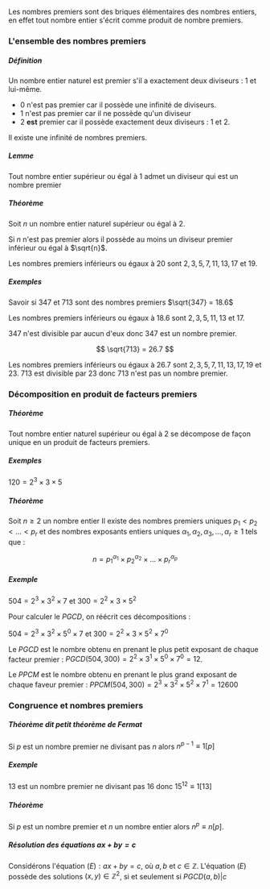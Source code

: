 Les nombres premiers sont des briques élémentaires des nombres entiers, en effet tout nombre entier s'écrit comme produit de nombre premiers.

### L'ensemble des nombres premiers

##### Définition

Un nombre entier naturel est premier s'il a exactement deux diviseurs : 1 et lui-même.

- 0 n'est pas premier car il possède une infinité de diviseurs.
- 1 n'est pas premier car il ne possède qu'un diviseur
- 2 **est** premier car il possède exactement deux diviseurs : 1 et 2.

Il existe une infinité de nombres premiers.

##### Lemme

Tout nombre entier supérieur ou égal à 1 admet un diviseur qui est un nombre premier

##### Théorème

Soit $n$ un nombre entier naturel supérieur ou égal à $2$.

Si $n$ n'est pas premier alors il possède au moins un diviseur premier inférieur ou égal à $\sqrt{n}$.

Les nombres premiers inférieurs ou égaux à $20$ sont $2, 3, 5, 7, 11, 13, 17$ et $19$.

##### Exemples

Savoir si $347$ et $713$ sont des nombres premiers $\sqrt{347} = 18.6$

Les nombres premiers inférieurs ou égaux à $18.6$ sont $2,3,5,11,13$ et $17$.

347 n'est divisible par aucun d'eux donc 347 est un nombre premier.

$$
\sqrt{713} = 26.7
$$

Les nombres premiers inférieurs ou égaux à $26.7$ sont $2,3,5,7,11,13,17,19$ et $23$.
$713$ est divisible par $23$ donc $713$ n'est pas un nombre premier. 

### Décomposition en produit de facteurs premiers

##### Théorème 

Tout nombre entier naturel supérieur ou égal à 2 se décompose de façon unique en un produit de facteurs premiers.

##### Exemples

$120 = 2^3 \times 3 \times 5$

##### Théorème 

Soit $n \geq 2$ un nombre entier
Il existe des nombres premiers uniques $p_1 < p_2  < \dots < p_r$ et des nombres exposants entiers uniques $\alpha_1, \alpha_2, \alpha_3, \dots, \alpha_r \geq 1$ tels que :

$$
n = p_1^{\alpha_1} \times p_2^{\alpha_2} \times \dots \times p_r^{\alpha_p}
$$

##### Exemple

$504 = 2^3 \times 3^2 \times 7$ et $300 = 2^2 \times 3 \times 5^2$

Pour calculer le $PGCD$, on réécrit ces décompositions :

$504 = 2^3 \times 3^2 \times 5^0 \times 7$ et $300 = 2^2 \times 3 \times 5^2 \times 7^0$

Le $PGCD$ est le nombre obtenu en prenant le plus petit exposant de chaque facteur premier : $PGCD(504, 300) = 2^2 \times 3^1 \times 5^0 \times 7^0 = 12$.

Le $PPCM$ est le nombre obtenu en prenant le plus grand exposant de chaque faveur premier : $PPCM(504, 300) = 2^3 \times 3^2  \times 5^2 \times 7^1 = 12 600$

### Congruence et nombres premiers

##### Théorème dit petit théorème de Fermat
Si $p$ est un nombre premier ne divisant pas $n$ alors $n^{p-1} \equiv 1[p]$

##### Exemple
13 est un nombre premier ne divisant pas 16 donc $15^{12} \equiv 1[13]$

##### Théorème
Si $p$ est un nombre premier et $n$ un nombre entier alors $n^p \equiv n[p]$.

##### Résolution des équations $ax + by = c$
Considérons l'équation $(E) : ax + by =c$, où $a,b$ et $c \in \mathbb{Z}$.
L'équation $(E)$ possède des solutions $(x,y) \in \mathbb{Z}^2$, si et seulement si $PGCD(a,b)|c$

